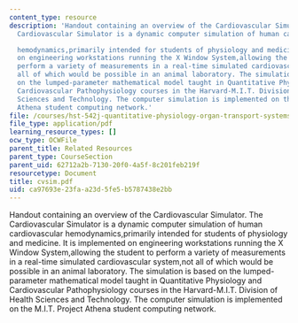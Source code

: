 ```yaml
---
content_type: resource
description: 'Handout containing an overview of the Cardiovascular Simulator. The
  Cardiovascular Simulator is a dynamic computer simulation of human cardiovascular

  hemodynamics,primarily intended for students of physiology and medicine. It is implemented
  on engineering workstations running the X Window System,allowing the student to
  perform a variety of measurements in a real-time simulated cardiovascular system,not
  all of which would be possible in an animal laboratory. The simulation is based
  on the lumped-parameter mathematical model taught in Quantitative Physiology and
  Cardiovascular Pathophysiology courses in the Harvard-M.I.T. Division of Health
  Sciences and Technology. The computer simulation is implemented on the M.I.T. Project
  Athena student computing network.'
file: /courses/hst-542j-quantitative-physiology-organ-transport-systems-spring-2004/ca97693e23faa23d5fe5b5787438e2bb_cvsim.pdf
file_type: application/pdf
learning_resource_types: []
ocw_type: OCWFile
parent_title: Related Resources
parent_type: CourseSection
parent_uid: 62712a2b-7130-20f0-4a5f-8c201feb219f
resourcetype: Document
title: cvsim.pdf
uid: ca97693e-23fa-a23d-5fe5-b5787438e2bb
---
```

Handout containing an overview of the Cardiovascular Simulator. The Cardiovascular Simulator is a dynamic computer simulation of human cardiovascular
hemodynamics,primarily intended for students of physiology and medicine. It is implemented on engineering workstations running the X Window System,allowing the student to perform a variety of measurements in a real-time simulated cardiovascular system,not all of which would be possible in an animal laboratory. The simulation is based on the lumped-parameter mathematical model taught in Quantitative Physiology and Cardiovascular Pathophysiology courses in the Harvard-M.I.T. Division of Health Sciences and Technology. The computer simulation is implemented on the M.I.T. Project Athena student computing network.

